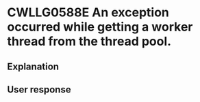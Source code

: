 # CWLLG0588E An exception occurred while getting a worker thread from the thread pool.

## Explanation

## User response